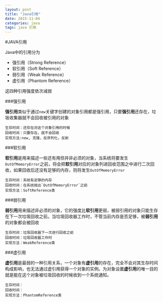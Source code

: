 ```yaml
---
layout: post
title: "Java引用"
date: 2015-11-04
categories: java
tags: java 引用
---
```


#JAVA引用

Java中的引用分为
* 强引用（Strong Reference）
* 软引用（Soft Reference）
* 弱引用（Weak Reference）
* 虚引用（Phantom Reference）

这四种引用强度依次减弱

###强引用

**强引用**类似于通过`new`关键字创建的对象引用都是强引用，只要**强引用**还存在，垃圾收集器就不会回收被引用的对象

	生存时间：还存在对这个对象引用的时候
	回收时间：只要存在，就不会回收
	实现方法:new, 克隆，反序列化，反射

###软引用

**软引用**是用来描述一些还有用但并非必须的对象，当系统将要发生`OutOfMemoryError`之前，将会把**软引用**对应的对象列进回收范围之中进行二次回收，如果回收后还没有足够的内存，则将发生`OutOfMemoryError`
	
	生存时间：系统有足够的内存
	回收时间：在系统抛出`OutOfMemoryError`之前
	实现方法：SoftReference类

###弱引用

**弱引用**用来描述非必须的对象，它的强度比**软引用**更弱，被弱引用的对象只能生存在下一次垃圾回收之前。当垃圾回收器工作时，不管当前内存是否足够，被**弱引用**的对象都会被回收

	生存时间：垃圾回收器下一次进行回收之前
	回收时间：垃圾回收器工作时
	实现方法：WeakReference类


###虚引用

**虚引用**是最弱的一种引用关系，一个对象有**虚引用**的存在，完全不会对其生存时间构成影响，也无法通过虚引用获得一个对象的实例。为对象设置**虚引用**的唯一目的就是能在这个对象被垃圾回收的时候收到一个系统通知。

	生存时间：
	回收时间：
	实现方法：PhantomReference类